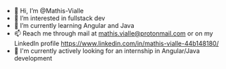 - 👋 Hi, I’m @Mathis-Vialle
- 👀 I’m interested in fullstack dev
- 🌱 I’m currently learning Angular and Java
- 📫 Reach me through mail at mathis.vialle@protonmail.com or on my LinkedIn profile https://www.linkedin.com/in/mathis-vialle-44b148180/
- 💼 I'm currently actively looking for an internship in Angular/Java development
